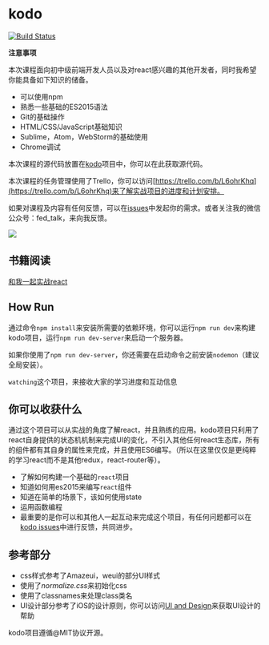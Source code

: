 # kodo

[![Build Status](https://travis-ci.org/mulgore/kodo.svg?branch=master)](https://travis-ci.org/mulgore/kodo)

**注意事项**

本次课程面向初中级前端开发人员以及对react感兴趣的其他开发者，同时我希望你能具备如下知识的储备。

- 可以使用npm
- 熟悉一些基础的ES2015语法
- Git的基础操作
- HTML/CSS/JavaScript基础知识
- Sublime，Atom，WebStorm的基础使用
- Chrome调试

本次课程的源代码放置在[kodo](https://github.com/mulgore/kodo)项目中，你可以在此获取源代码。

本次课程的任务管理使用了Trello，你可以访问[https://trello.com/b/L6ohrKhq](https://trello.com/b/L6ohrKhq)来了解实战项目的进度和计划安排。

如果对课程及内容有任何反馈，可以在[issues](https://github.com/mulgore/kodo/issues)中发起你的需求。或者关注我的微信公众号：fed_talk，来向我反馈。

![](https://raw.githubusercontent.com/icepy/_posts/master/img/weixin.jpg)

## 书籍阅读

[和我一起实战react](https://icepy.gitbooks.io/follow-react/content/index.html)

## How Run

通过命令`npm install`来安装所需要的依赖环境，你可以运行`npm run dev`来构建kodo项目，运行`npm run dev-server`来启动一个服务器。

如果你使用了`npm run dev-server`，你还需要在启动命令之前安装`nodemon`（建议全局安装）。

`watching`这个项目，来接收大家的学习进度和互动信息

## 你可以收获什么

通过这个项目可以从实战的角度了解react，并且熟练的应用。kodo项目只利用了react自身提供的状态机机制来完成UI的变化，不引入其他任何react生态库，所有的组件都有其自身的属性来完成，并且使用ES6编写。（所以在这里仅仅是更纯粹的学习react而不是其他redux，react-router等）。

- 了解如何构建一个基础的`react`项目
- 知道如何用es2015来编写`react`组件
- 知道在简单的场景下，该如何使用state
- 运用函数编程
- 最重要的是你可以和其他人一起互动来完成这个项目，有任何问题都可以在[kodo issues](https://github.com/mulgore/kodo/issues)中进行反馈，共同进步。

## 参考部分

- css样式参考了Amazeui，weui的部分UI样式
- 使用了*normalize.css*来初始化css
- 使用了classnames来处理class类名
- UI设计部分参考了iOS的设计原则，你可以访问[UI and Design](https://developer.apple.com/resources/)来获取UI设计的帮助

kodo项目遵循@MIT协议开源。
